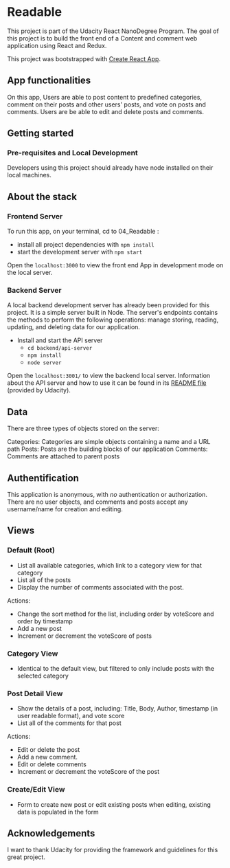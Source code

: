 # Readable

This project is part of the Udacity React NanoDegree Program.
The goal of this project is to build the front end of a Content and comment web application using React and Redux. 

This project was bootstrapped with [Create React App](https://github.com/facebook/create-react-app).

## App functionalities

On this app, Users are able to post content to predefined categories, comment on their posts and other users' posts, and vote on posts and comments. Users are be able to edit and delete posts and comments.

## Getting started

### Pre-requisites and Local Development

Developers using this project should already have node installed on their local machines.

## About the stack

### Frontend Server

To run this app, on your terminal, cd to 04_Readable :

* install all project dependencies with `npm install`
* start the development server with `npm start`

Open the `localhost:3000` to view the front end App in development mode on the local server.

### Backend Server

A local backend development server has already been provided for this project. It is a simple server built in Node.
The server's endpoints contains the methods  to perform the following operations: manage storing, reading, updating, and deleting data for our application.

* Install and start the API server
    - `cd backend/api-server`
    - `npm install`
    - `node server`

Open the `localhost:3001/` to view the backend local server.
Information about the API server and how to use it can be found in its [README file](backend/api-server/README.md) (provided by Udacity).

## Data
There are three types of objects stored on the server:

Categories: Categories are simple objects containing a name and a URL path
Posts: Posts are the building blocks of our application
Comments: Comments are attached to parent posts

## Authentification
This application is anonymous, with _no_ authentication or authorization. There are no user objects, and comments and posts accept any username/name for creation and editing.

## Views

### Default (Root)

- List all available categories, which link to a category view for that category
- List all of the posts
- Display the number of comments associated with the post.

Actions:
- Change the sort method for the list, including order by voteScore and order by timestamp
- Add a new post
- Increment or decrement the voteScore of posts

### Category View

- Identical to the default view, but filtered to only include posts with the selected category

### Post Detail View

- Show the details of a post, including: Title, Body, Author, timestamp (in user readable format), and vote score
- List all of the comments for that post

Actions:
- Edit or delete the post
- Add a new comment.
- Edit or delete comments
- Increment or decrement the voteScore of the post

### Create/Edit View

- Form to create new post or edit existing posts
when editing, existing data is populated in the form

## Acknowledgements

I want to thank Udacity for providing the framework and guidelines for this great project.